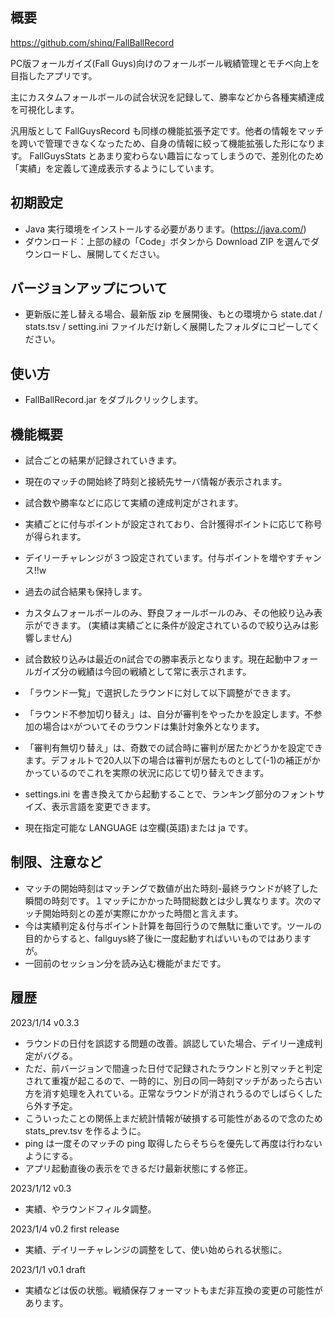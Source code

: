 ﻿## 概要
https://github.com/shinq/FallBallRecord

PC版フォールガイズ(Fall Guys)向けのフォールボール戦績管理とモチベ向上を目指したアプリです。

主にカスタムフォールボールの試合状況を記録して、勝率などから各種実績達成を可視化します。

汎用版として FallGuysRecord も同様の機能拡張予定です。他者の情報をマッチを跨いで管理できなくなったため、自身の情報に絞って機能拡張した形になります。
FallGuysStats とあまり変わらない趣旨になってしまうので、差別化のため「実績」を定義して達成表示するようにしています。

## 初期設定
* Java 実行環境をインストールする必要があります。(https://java.com/)
* ダウンロード：上部の緑の「Code」ボタンから Download ZIP を選んでダウンロードし、展開してください。

## バージョンアップについて
* 更新版に差し替える場合、最新版 zip を展開後、もとの環境から state.dat / stats.tsv / setting.ini ファイルだけ新しく展開したフォルダにコピーしてください。

## 使い方
* FallBallRecord.jar をダブルクリックします。

## 機能概要
* 試合ごとの結果が記録されていきます。
* 現在のマッチの開始終了時刻と接続先サーバ情報が表示されます。
* 試合数や勝率などに応じて実績の達成判定がされます。
 * 実績ごとに付与ポイントが設定されており、合計獲得ポイントに応じて称号が得られます。
* デイリーチャレンジが３つ設定されています。付与ポイントを増やすチャンス!!w

* 過去の試合結果も保持します。
* カスタムフォールボールのみ、野良フォールボールのみ、その他絞り込み表示ができます。
  (実績は実績ごとに条件が設定されているので絞り込みは影響しません)
* 試合数絞り込みは最近のn試合での勝率表示となります。現在起動中フォールガイズ分の戦績は今回の戦績として常に表示されます。

* 「ラウンド一覧」で選択したラウンドに対して以下調整ができます。
 * 「ラウンド不参加切り替え」は、自分が審判をやったかを設定します。不参加の場合は☓がついてそのラウンドは集計対象外となります。
 * 「審判有無切り替え」は、奇数での試合時に審判が居たかどうかを設定できます。デフォルトで20人以下の場合は審判が居たものとして(-1)の補正がかかっているのでこれを実際の状況に応じて切り替えできます。

* settings.ini を書き換えてから起動することで、ランキング部分のフォントサイズ、表示言語を変更できます。
 * 現在指定可能な LANGUAGE は空欄(英語)または ja です。

## 制限、注意など
* マッチの開始時刻はマッチングで数値が出た時刻-最終ラウンドが終了した瞬間の時刻です。１マッチにかかった時間総数とは少し異なります。次のマッチ開始時刻との差が実際にかかった時間と言えます。
* 今は実績判定＆付与ポイント計算を毎回行うので無駄に重いです。ツールの目的からすると、fallguys終了後に一度起動すればいいものではありますが。
* 一回前のセッション分を読み込む機能がまだです。

## 履歴
2023/1/14 v0.3.3
* ラウンドの日付を誤認する問題の改善。誤認していた場合、デイリー達成判定がバグる。
* ただ、前バージョンで間違った日付で記録されたラウンドと別マッチと判定されて重複が起こるので、一時的に、別日の同一時刻マッチがあったら古い方を消す処理を入れている。正常なラウンドが消されうるのでしばらくしたら外す予定。
* こういったことの関係上まだ統計情報が破損する可能性があるので念のため stats_prev.tsv を作るように。
* ping は一度そのマッチの ping 取得したらそちらを優先して再度は行わないようにする。
* アプリ起動直後の表示をできるだけ最新状態にする修正。

2023/1/12 v0.3
* 実績、やラウンドフィルタ調整。

2023/1/4 v0.2 first release
* 実績、デイリーチャレンジの調整をして、使い始められる状態に。

2023/1/1 v0.1 draft
* 実績などは仮の状態。戦績保存フォーマットもまだ非互換の変更の可能性があります。
